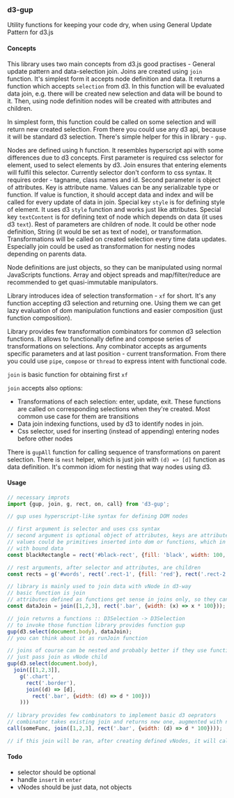 ### d3-gup

Utility functions for keeping your code dry, when using General Update Pattern for d3.js

#### Concepts

This library uses two main concepts from d3.js good practises - General update pattern and data-selection join.
Joins are created using ```join``` function. It's simplest form it accepts node definition and data.
It returns a function which accepts ```selection``` from d3. In this function will be evaluated data join, e.g.
there will be created new selection and data will be bound to it.
Then, using node definition nodes will be created with attributes and children.

In simplest form, this function could be called on some selection and will return new created selection.
From there you could use any d3 api, because it will be standard d3 selection.
There's simple helper for this in library - ```gup```.

Nodes are defined using h function. It resembles hyperscript api with some differences due to d3 concepts.
First parameter is required css selector for element, used to select elements by d3.
Join ensures that entering elements will fulfil this selector.
Currently selector don't conform to css syntax. It requires order - tagname, class names and id.
Second parameter is object of attributes. Key is attribute name. Values can be any serializable type or function.
If value is function, it should accept data and index and will be called for every update of data in join.
Special key ```style``` is for defining style of element.
It uses d3 ```style``` function and works just like attributes.
Special key ```textContent``` is for defining text of node which depends on data (it uses d3 ```text```).
Rest of parameters are children of node.
It could be other node definition, String (it would be set as text of node), or transformation.
Transformations will be called on created selection every time data updates.
Especially join could be used as transformation for nesting nodes depending on parents data.

Node definitions are just objects, so they can be manipulated using normal JavaScripts functions.
Array and object spreads and map/filter/reduce are recommended to get quasi-immutable manipulators.

Library introduces idea of selection transformation - ```xf``` for short.
It's any function accepting d3 selection and returning one.
Using them we can get lazy evaluation of dom manipulation functions and
easier composition (just function composition).

Library provides few transformation combinators for common d3 selection functions.
It allows to functionally define and compose series of transformations on selections.
Any combinator accepts as arguments specific parameters and at last position - current transformation.
From there you could use ```pipe```, ```compose``` or ```thread``` to express intent with functional code.

```join``` is basic function for obtaining first ```xf```

```join``` accepts also options:

* Transformations of each selection: enter, update, exit.
These functions are called on corresponding selections when they're created.
Most common use case for them are transitions
* Data join indexing functions, used by d3 to identify nodes in join.
* Css selector, used for inserting (instead of appending) entering nodes before other nodes

There is ```gupAll``` function for calling sequence of transformations on parent selection.
There is ```nest``` helper, which is just join with ```(d) => [d]``` function as data definition.
It's common idiom for nesting that way nodes using d3.

#### Usage

```javascript
// necessary improts
import {gup, join, g, rect, on, call} from 'd3-gup';

// gup uses hyperscript-like syntax for defining DOM nodes

// first argument is selector and uses css syntax
// second argument is optional object of attributes, keys are attributes values
// values could be primitives inserted into dom or functions, which in case of data join, will be called 
// with bound data
const blackRectangle = rect('#black-rect', {fill: 'black', width: 100, height: 100});

// rest arguments, after selector and attributes, are children
const rects = g('#words', rect('.rect-1', {fill: 'red'}, rect('.rect-2', {fill: 'blue'})));

// library is mainly used to join data with vNode in d3-way
// basic function is join
// attributes defined as functions get sense in joins only, so they can be called with current data
const dataJoin = join([1,2,3], rect('.bar', {width: (x) => x * 100}));

// join returns a functions :: D3Selection -> D3Selection
// to invoke those function library provides function gup
gup(d3.select(document.body), dataJoin);
// you can think about it as runJoin function

// joins of course can be nested and probably better if they use functions as data
// just pass join as vNode child
gup(d3.select(document.body),
  join([[1,2,3]],
    g('.chart', 
      rect('.border'),
      join((d) => [d],
        rect('.bar', {width: (d) => d * 100}))
    )))
    
// library provides few combinators to implement basic d3 oeprators
// combinator takes existing join and returns new one, augmented with new behaviour
call(someFunc, join([1,2,3], rect('.bar', {width: (d) => d * 100})));

// if this join will be ran, after creating defined vNodes, it will call someFunc on them
```

#### Todo

* selector should be optional
* handle `insert` in `enter`
* vNodes should be just data, not objects
